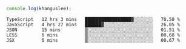 ```js
console.log(khanguslee);
```

<!--START_SECTION:waka-->
```text
TypeScript   12 hrs 3 mins   █████████████████▓░░░░░░░   70.50 % 
JavaScript   4 hrs 27 mins   ██████▓░░░░░░░░░░░░░░░░░░   26.05 % 
JSON         15 mins         ▒░░░░░░░░░░░░░░░░░░░░░░░░   01.51 % 
LESS         6 mins          ▒░░░░░░░░░░░░░░░░░░░░░░░░   00.68 % 
JSX          6 mins          ▒░░░░░░░░░░░░░░░░░░░░░░░░   00.67 % 
```
<!--END_SECTION:waka-->

<!--
**khanguslee/khanguslee** is a ✨ _special_ ✨ repository because its `README.md` (this file) appears on your GitHub profile.

Here are some ideas to get you started:

- 🔭 I’m currently working on ...
- 🌱 I’m currently learning ...
- 👯 I’m looking to collaborate on ...
- 🤔 I’m looking for help with ...
- 💬 Ask me about ...
- 📫 How to reach me: ...
- 😄 Pronouns: ...
- ⚡ Fun fact: ...
-->
